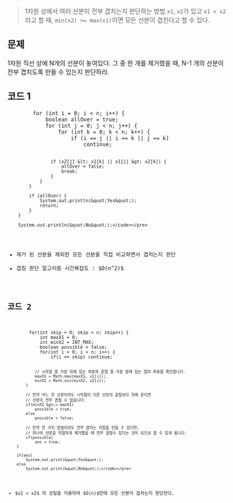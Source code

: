 <blockquote>
<p>1차원 상에서 여러 선분이 전부 겹치는지 판단하는 방법
<code>x1</code>, <code>x2</code>가 있고 <code>x1 &lt; x2</code>라고 할 때, <code>min(x2) &gt;= max(x1)</code>이면 모든 선분이 겹친다고 할 수 있다.</p>
</blockquote>
<h2 id="문제">문제</h2>
<p>1차원 직선 상에 N개의 선분이 놓여있다.
그 중 한 개를 제거했을 때, N-1 개의 선분이 전부 겹치도록 만들 수 있는지 판단하라.</p>
<h2 id="코드-1">코드 1</h2>
<pre><code class="language-java">        for (int i = 0; i &lt; n; i++) {
            boolean allOver = true;
            for (int j = 0; j &lt; n; j++) {
                for (int k = 0; k &lt; n; k++) {
                    if (i == j || i == k || j == k)
                        continue;

                    if (x2[j] &lt; x1[k] || x1[j] &gt; x2[k]) {
                        allOver = false;
                        break;
                    }
                }
            }

            if (allOver) {
                System.out.println(&quot;Yes&quot;);
                return;
            }
        }

        System.out.println(&quot;No&quot;);</code></pre>
<ul>
<li>제거 된 선분을 제외한 모든 선분을 직접 비교하면서 겹치는지 판단</li>
<li>겹침 판단 알고리즘 시간복잡도 : $O(n^2)$</li>
</ul>
<h2 id="코드-2">코드 2</h2>
<pre><code class="language-java">        for(int skip = 0; skip &lt; n; skip++) {
            int maxX1 = 0;
            int minX2 = INT_MAX;
            boolean possible = false;
            for(int i = 0; i &lt; n; i++) {
                if(i == skip) continue;

                // 시작점 중 가장 뒤에 있는 좌표와 끝점 중 가장 앞에 있는 점의 좌표를 확인합니다.
                maxX1 = Math.max(maxX1, x1[i]);
                minX2 = Math.min(minX2, x2[i]);
            }

            // 만약 어느 한 선분이라도 시작점이 다른 선분의 끝점보다 뒤에 온다면
            // 선분이 전부 겹칠 수 없습니다.
            if(minX2 &gt;= maxX1)
                possible = true;
            else
                possible = false;

            // 만약 한 가지 방법이라도 전부 겹치는 지점을 만들 수 있다면,
            // 하나의 선분을 적절하게 제거했을 때 전부 겹칠수 있다는 것이 되므로 할 수 있게 됩니다.
            if(possible)
                ans = true;
        }

        if(ans)
            System.out.print(&quot;Yes&quot;);
        else
            System.out.print(&quot;No&quot;);</code></pre>
<ul>
<li>$x1 &lt; x2$ 의 성질을 이용하여 $O(n)$만에 모든 선분이 겹치는지 판단한다.</li>
</ul>